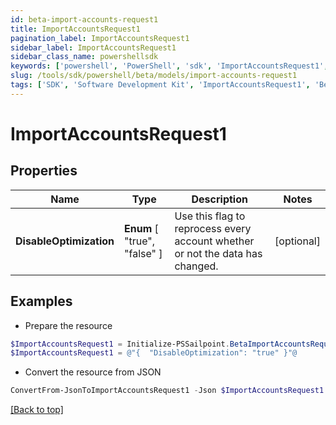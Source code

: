 ```yaml
---
id: beta-import-accounts-request1
title: ImportAccountsRequest1
pagination_label: ImportAccountsRequest1
sidebar_label: ImportAccountsRequest1
sidebar_class_name: powershellsdk
keywords: ['powershell', 'PowerShell', 'sdk', 'ImportAccountsRequest1', 'BetaImportAccountsRequest1'] 
slug: /tools/sdk/powershell/beta/models/import-accounts-request1
tags: ['SDK', 'Software Development Kit', 'ImportAccountsRequest1', 'BetaImportAccountsRequest1']
---
```



# ImportAccountsRequest1

## Properties

Name | Type | Description | Notes
------------ | ------------- | ------------- | -------------
**DisableOptimization** |  **Enum** [  "true",    "false" ] | Use this flag to reprocess every account whether or not the data has changed. | [optional] 

## Examples

- Prepare the resource
```powershell
$ImportAccountsRequest1 = Initialize-PSSailpoint.BetaImportAccountsRequest1  -DisableOptimization true
$ImportAccountsRequest1 = @"{  "DisableOptimization": "true" }"@
```

- Convert the resource from JSON
```powershell
ConvertFrom-JsonToImportAccountsRequest1 -Json $ImportAccountsRequest1
```


[[Back to top]](#) 

